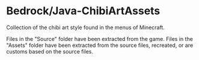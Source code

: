 # Bedrock/Java-ChibiArtAssets
Collection of the chibi art style found in the menus of Minecraft.

Files in the "Source" folder have been extracted from the game.
Files in the "Assets" folder have been extracted from the source files, recreated, or are customs based on the source files.